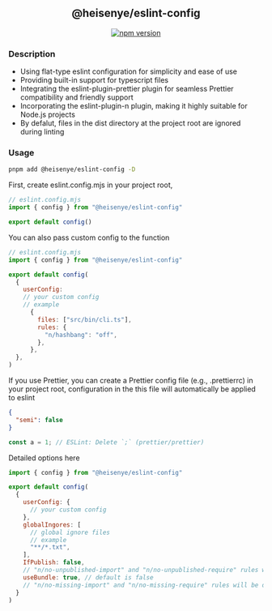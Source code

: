 <h2 style="text-align: center">@heisenye/eslint-config</h2>
<div style="text-align: center">
  <a href="https://www.npmjs.com/package/@heisenye/eslint-config">
    <img src="https://img.shields.io/npm/v/@heisenye/eslint-config?style=for-the-badge" alt="npm version">
  </a>
</div>

### Description

- Using flat-type eslint configuration for simplicity and ease of use
- Providing built-in support for typescript files
- Integrating the eslint-plugin-prettier plugin for seamless Prettier compatibility and friendly support
- Incorporating the eslint-plugin-n plugin, making it highly suitable for Node.js projects
- By defalut, files in the dist directory at the project root are ignored during linting

### Usage

```bash
pnpm add @heisenye/eslint-config -D
````

First, create eslint.config.mjs in your project root,

```js
// eslint.config.mjs
import { config } from "@heisenye/eslint-config"

export default config()
```

You can also pass custom config to the function

```js
// eslint.config.mjs
import { config } from "@heisenye/eslint-config"

export default config(
  {
    userConfig:
    // your custom config
    // example
      {
        files: ["src/bin/cli.ts"],
        rules: {
          "n/hashbang": "off",
        },
      },
  },
)
```

If you use Prettier, you can create a Prettier config file (e.g., .prettierrc) in your project root,
configuration in the this file will automatically be applied to eslint

```json
{
  "semi": false
}
```

```js
const a = 1; // ESLint: Delete `;` (prettier/prettier)
```

Detailed options here

```js
import { config } from "@heisenye/eslint-config"

export default config(
  {
    userConfig: {
      // your custom config
    },
    globalIngores: [
      // global ignore files
      // example
      "**/*.txt",
    ],
    IfPublish: false,
    // "n/no-unpublished-import" and "n/no-unpublished-require" rules will be disabled
    useBundle: true, // default is false
    // "n/no-missing-import" and "n/no-missing-require" rules will be disabled
  }
)
```
